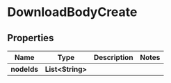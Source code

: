 
# DownloadBodyCreate

## Properties
Name | Type | Description | Notes
------------ | ------------- | ------------- | -------------
**nodeIds** | **List&lt;String&gt;** |  | 



